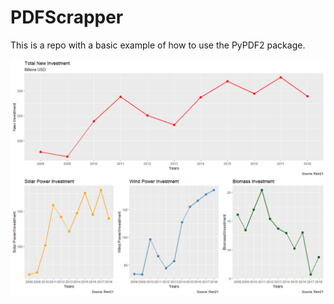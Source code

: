 # PDFScrapper
This is a repo with a basic example of how to use the PyPDF2 package. 

<p align="center"><img src="https://github.com/HTiscar/PDFScrapper/blob/master/Grid%20Comparison%20REN21.png"></p>
